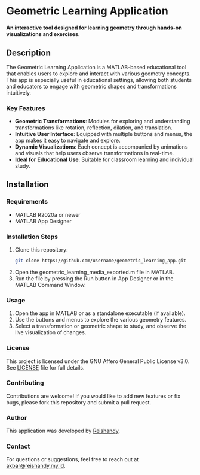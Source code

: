 # Geometric Learning Application

**An interactive tool designed for learning geometry through hands-on visualizations and exercises.**

## Description
The Geometric Learning Application is a MATLAB-based educational tool that enables users to explore and interact with various geometry concepts. This app is especially useful in educational settings, allowing both students and educators to engage with geometric shapes and transformations intuitively.

### Key Features
- **Geometric Transformations**: Modules for exploring and understanding transformations like rotation, reflection, dilation, and translation.
- **Intuitive User Interface**: Equipped with multiple buttons and menus, the app makes it easy to navigate and explore.
- **Dynamic Visualizations**: Each concept is accompanied by animations and visuals that help users observe transformations in real-time.
- **Ideal for Educational Use**: Suitable for classroom learning and individual study.

## Installation
### Requirements
- MATLAB R2020a or newer
- MATLAB App Designer

### Installation Steps
1. Clone this repository:
   ```bash
   git clone https://github.com/username/geometric_learning_app.git
   ```
2. Open the geometric_learning_media_exported.m file in MATLAB.
3. Run the file by pressing the Run button in App Designer or in the MATLAB Command Window.

### Usage
1. Open the app in MATLAB or as a standalone executable (if available).
2. Use the buttons and menus to explore the various geometry features.
3. Select a transformation or geometric shape to study, and observe the live visualization of changes.

### License
This project is licensed under the GNU Affero General Public License v3.0. See [LICENSE](LICENSE) file for full details.

### Contributing
Contributions are welcome! If you would like to add new features or fix bugs, please fork this repository and submit a pull request.

### Author
This application was developed by [Reishandy](https://github.com/Reishandy).

### Contact
For questions or suggestions, feel free to reach out at [akbar@reishandy.my.id](mailto:akbar@reishandy.my.id).
